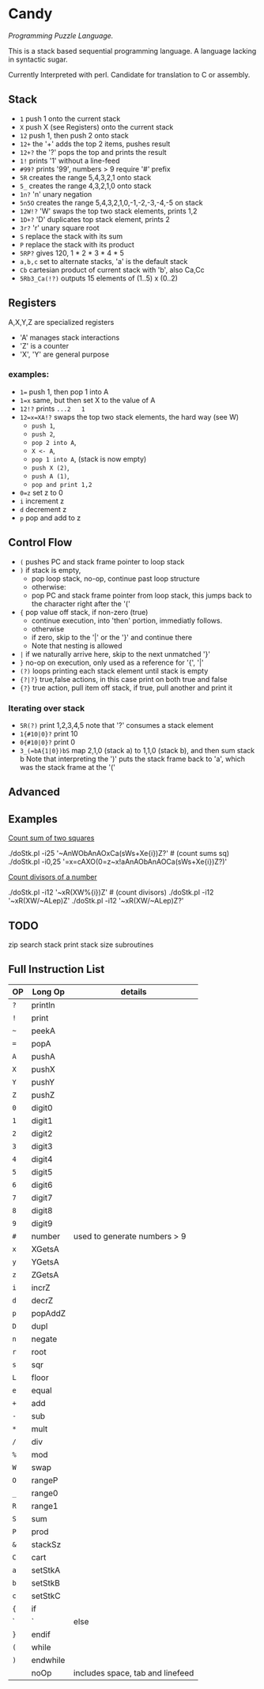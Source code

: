 # Candy
_Programming Puzzle Language._

This is a stack based sequential programming language.  A language lacking in syntactic sugar.

Currently Interpreted with perl.  Candidate for translation to C or assembly.

## Stack

* `1`     push 1 onto the current stack
* `X`     push X (see Registers) onto the current stack
* `12`    push 1, then push 2 onto stack
* `12+`   the '+' adds the top 2 items, pushes result
* `12+?`  the '?' pops the top and prints the result
* `1!`    prints '1' without a line-feed
* `#99?`  prints '99', numbers > 9 require '#' prefix
* `5R`    creates the range 5,4,3,2,1 onto stack
* `5_`    creates the range 4,3,2,1,0 onto stack
* `1n?`   'n' unary negation
* `5n5O`  creates the range 5,4,3,2,1,0,-1,-2,-3,-4,-5 on stack
* `12W!?` 'W' swaps the top two stack elements,  prints 1,2
* `1D+?`  'D' duplicates top stack element, prints 2
* `3r?`   'r' unary square root
* `S`     replace the stack with its sum
* `P`     replace the stack with its product
* `5RP?`  gives 120, 1 * 2 * 3 * 4 * 5
* `a,b,c` set to alternate stacks, 'a' is the default stack
* `Cb`    cartesian product of current stack with 'b', also Ca,Cc
* `5Rb3_Ca(!?)`  outputs 15 elements of (1..5) x (0..2)


## Registers

A,X,Y,Z are specialized registers

* 'A' manages stack interactions
* 'Z' is a counter
* 'X', 'Y' are general purpose

### examples:
* `1=`    push 1, then pop 1 into A
* `1=x`   same, but then set X to the value of A
* `12!?`  prints `...2   1`
* `12=x=XA!?` swaps the top two stack elements, the hard way (see W)
  * `push 1`,
  * `push 2`, 
  * `pop 2 into A`, 
  * `X <- A`, 
  * `pop 1 into A`,  (stack is now empty)
  * `push X (2)`, 
  * `push A (1)`, 
  * `pop and print 1,2`
* `0=z`   set z to 0
* `i`     increment z
* `d`     decrement z
* `p`     pop and add to z

## Control Flow

* `(`     pushes PC and stack frame pointer to loop stack
* `)`     if stack is empty, 
  * pop loop stack, no-op, continue past loop structure
  * otherwise:
  * pop PC and stack frame pointer from loop stack, this jumps
    back to the character right after the '('
* `{`     pop value off stack, if non-zero (true)
  * continue execution, into 'then' portion, immediatly follows.
  * otherwise
  * if zero, skip to the '|' or the '}' and continue there
  * Note that nesting is allowed
* `|`     if we naturally arrive here, skip to the next unmatched '}'
* `}`     no-op on execution, only used as a reference for '{', '|'
* `(?)`    loops printing each stack element until stack is empty
* `{?|?}`  true,false actions, in this case print on both true and false
* `{?}`    true action, pull item off stack, if true, pull another and print it

### Iterating over stack

* `5R(?)`    print 1,2,3,4,5  note that '?' consumes a stack element
* `1{#10|0}?`  print 10
* `0{#10|0}?`  print 0
* `3_(=bA{1|0})bS`  map 2,1,0 (stack a) to 1,1,0 (stack b), and
                then sum stack b
                Note that interpreting the ')' puts the stack
                frame back to 'a', which was the stack frame
                at the '('

Advanced
--------


Examples
--------

[Count sum of two squares](http://codegolf.stackexchange.com/questions/64812/count-sums-of-two-squares)

./doStk.pl -i25 '~AnWObAnAOxCa(sWs+Xe{i})Z?'  # (count sums sq)
./doStk.pl -i0,25 '=x=cAXO(0=z~x!aAnAObAnAOCa(sWs+Xe{i})Z?)'

[Count divisors of a number](http://codegolf.stackexchange.com/questions/64944/count-the-divisors-of-a-number)

./doStk.pl -i12 '~xR(XW%{i})Z'   # (count divisors)
./doStk.pl -i12 '~xR(XW/~ALep)Z'
./doStk.pl -i12 '~xR(XW/~ALep)Z?'

TODO
----
zip
search stack
print stack size
subroutines


Full Instruction List
---------------------

|OP  |Long Op  |details  |
|----|---------|---------|
| `?` |  println |  |
| `!` |  print |  |
| `~` |  peekA |  |
| `=` |  popA |  |
| `A` |  pushA |  |
| `X` |  pushX |  |
| `Y` |  pushY |  |
| `Z` |  pushZ |  |
| `0` |  digit0 |  |
| `1` |  digit1 |  |
| `2` |  digit2 |  |
| `3` |  digit3 |  |
| `4` |  digit4 |  |
| `5` |  digit5 |  |
| `6` |  digit6 |  |
| `7` |  digit7 |  |
| `8` |  digit8 |  |
| `9` |  digit9 |  |
| `#` |  number |  used to generate numbers > 9 |
| `x` |  XGetsA |  |
| `y` |  YGetsA |  |
| `z` |  ZGetsA |  |
| `i` |  incrZ |  |
| `d` |  decrZ |  |
| `p` |  popAddZ |  |
| `D` |  dupl |  |
| `n` |  negate |  |
| `r` |  root |  |
| `s` |  sqr |  |
| `L` |  floor |  |
| `e` |  equal |  |
| `+` |  add |  |
| `-` |  sub |  |
| `*` |  mult |  |
| `/` |  div |  |
| `%` |  mod |  |
| `W` |  swap |  |
| `O` |  rangeP |  |
| `_` |  range0 |  |
| `R` |  range1 |  |
| `S` |  sum |  |
| `P` |  prod |  |
| `&` |  stackSz |  |
| `C` |  cart |  |
| `a` |  setStkA |  |
| `b` |  setStkB |  |
| `c` |  setStkC |  |
| `{` |  if |  |
| `|` |  else |  |
| `}` |  endif |  |
| `(` |  while |  |
| `)` |  endwhile |  |
| ` ` |    noOp | includes space, tab and linefeed |
